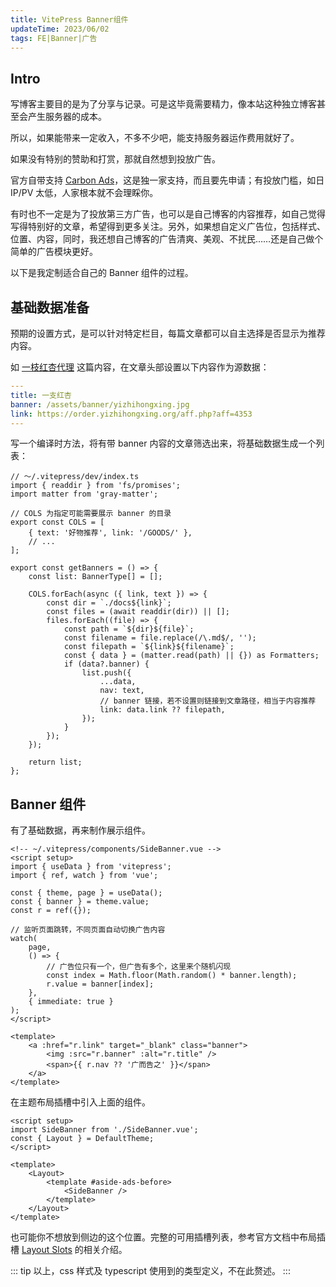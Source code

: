 ```yaml
---
title: VitePress Banner组件
updateTime: 2023/06/02
tags: FE|Banner|广告
---
```


## Intro
写博客主要目的是为了分享与记录。可是这毕竟需要精力，像本站这种独立博客甚至会产生服务器的成本。

所以，如果能带来一定收入，不多不少吧，能支持服务器运作费用就好了。

如果没有特别的赞助和打赏，那就自然想到投放广告。

官方自带支持 [Carbon Ads](https://vitepress.dev/reference/default-theme-carbon-ads)，这是独一家支持，而且要先申请；有投放门槛，如日 IP/PV 太低，人家根本就不会理睬你。

有时也不一定是为了投放第三方广告，也可以是自己博客的内容推荐，如自己觉得写得特别好的文章，希望得到更多关注。另外，如果想自定义广告位，包括样式、位置、内容，同时，我还想自己博客的广告清爽、美观、不扰民……还是自己做个简单的广告模块更好。

以下是我定制适合自己的 Banner 组件的过程。

## 基础数据准备

预期的设置方式，是可以针对特定栏目，每篇文章都可以自主选择是否显示为推荐内容。

如 [一枝红杏代理](/GOODS/yizhihongxing) 这篇内容，在文章头部设置以下内容作为源数据：

```yaml
---
title: 一支红杏
banner: /assets/banner/yizhihongxing.jpg
link: https://order.yizhihongxing.org/aff.php?aff=4353
---
```

写一个编译时方法，将有带 banner 内容的文章筛选出来，将基础数据生成一个列表：

```typescript{28}
// ～/.vitepress/dev/index.ts
import { readdir } from 'fs/promises';
import matter from 'gray-matter';

// COLS 为指定可能需要展示 banner 的目录
export const COLS = [
    { text: '好物推荐', link: '/GOODS/' },
    // ...
];

export const getBanners = () => {
    const list: BannerType[] = [];

    COLS.forEach(async ({ link, text }) => {
        const dir = `./docs${link}`;
        const files = (await readdir(dir)) || [];
        files.forEach((file) => {
            const path = `${dir}${file}`;
            const filename = file.replace(/\.md$/, '');
            const filepath = `${link}${filename}`;
            const { data } = (matter.read(path) || {}) as Formatters;
            if (data?.banner) {
                list.push({
                    ...data,
                    nav: text,
                    // banner 链接，若不设置则链接到文章路径，相当于内容推荐
                    link: data.link ?? filepath,
                });
            }
        });
    });

    return list;
};
```

## Banner 组件

有了基础数据，再来制作展示组件。

```vue
<!-- ~/.vitepress/components/SideBanner.vue -->
<script setup>
import { useData } from 'vitepress';
import { ref, watch } from 'vue';

const { theme, page } = useData();
const { banner } = theme.value;
const r = ref({});

// 监听页面跳转，不同页面自动切换广告内容
watch(
    page,
    () => {
        // 广告位只有一个，但广告有多个，这里来个随机闪现
        const index = Math.floor(Math.random() * banner.length);
        r.value = banner[index];
    },
    { immediate: true }
);
</script>

<template>
    <a :href="r.link" target="_blank" class="banner">
        <img :src="r.banner" :alt="r.title" />
        <span>{{ r.nav ?? '广而告之' }}</span>
    </a>
</template>
```

在主题布局插槽中引入上面的组件。

```vue{2,9}
<script setup>
import SideBanner from './SideBanner.vue';
const { Layout } = DefaultTheme;
</script>

<template>
    <Layout>
        <template #aside-ads-before>
            <SideBanner />
        </template>
    </Layout>
</template>
```

也可能你不想放到侧边的这个位置。完整的可用插槽列表，参考官方文档中布局插槽 [Layout Slots](https://vitepress.dev/guide/extending-default-theme#layout-slots) 的相关介绍。

::: tip
以上，css 样式及 typescript 使用到的类型定义，不在此赘述。
:::